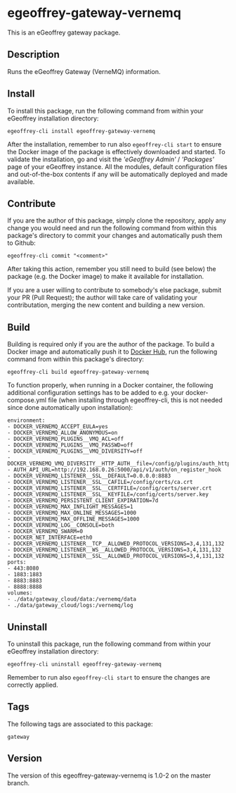 # egeoffrey-gateway-vernemq

This is an eGeoffrey gateway package.

## Description

Runs the eGeoffrey Gateway (VerneMQ) information.

## Install

To install this package, run the following command from within your eGeoffrey installation directory:
```
egeoffrey-cli install egeoffrey-gateway-vernemq
```
After the installation, remember to run also `egeoffrey-cli start` to ensure the Docker image of the package is effectively downloaded and started.
To validate the installation, go and visit the *'eGeoffrey Admin'* / *'Packages'* page of your eGeoffrey instance. All the modules, default configuration files and out-of-the-box contents if any will be automatically deployed and made available.
## Contribute

If you are the author of this package, simply clone the repository, apply any change you would need and run the following command from within this package's directory to commit your changes and automatically push them to Github:
```
egeoffrey-cli commit "<comment>"
```
After taking this action, remember you still need to build (see below) the package (e.g. the Docker image) to make it available for installation.

If you are a user willing to contribute to somebody's else package, submit your PR (Pull Request); the author will take care of validating your contributation, merging the new content and building a new version.

## Build

Building is required only if you are the author of the package. To build a Docker image and automatically push it to [Docker Hub](https://hub.docker.com/r/egeoffrey/egeoffrey-gateway-vernemq), run the following command from within this package's directory:
```
egeoffrey-cli build egeoffrey-gateway-vernemq
```
To function properly, when running in a Docker container, the following additional configuration settings has to be added to e.g. your docker-compose.yml file (when installing through egeoffrey-cli, this is not needed since done automatically upon installation):
```
environment:
- DOCKER_VERNEMQ_ACCEPT_EULA=yes
- DOCKER_VERNEMQ_ALLOW_ANONYMOUS=on
- DOCKER_VERNEMQ_PLUGINS__VMQ_ACL=off
- DOCKER_VERNEMQ_PLUGINS__VMQ_PASSWD=off
- DOCKER_VERNEMQ_PLUGINS__VMQ_DIVERSITY=off
- DOCKER_VERNEMQ_VMQ_DIVERSITY__HTTP_AUTH__file=/config/plugins/auth_http.lua
- AUTH_API_URL=http://192.168.0.26:5000/api/v1/auth/on_register_hook
- DOCKER_VERNEMQ_LISTENER__SSL__DEFAULT=0.0.0.0:8883
- DOCKER_VERNEMQ_LISTENER__SSL__CAFILE=/config/certs/ca.crt
- DOCKER_VERNEMQ_LISTENER__SSL__CERTFILE=/config/certs/server.crt
- DOCKER_VERNEMQ_LISTENER__SSL__KEYFILE=/config/certs/server.key
- DOCKER_VERNEMQ_PERSISTENT_CLIENT_EXPIRATION=7d
- DOCKER_VERNEMQ_MAX_INFLIGHT_MESSAGES=1
- DOCKER_VERNEMQ_MAX_ONLINE_MESSAGES=1000
- DOCKER_VERNEMQ_MAX_OFFLINE_MESSAGES=1000
- DOCKER_VERNEMQ_LOG__CONSOLE=both
- DOCKER_VERNEMQ_SWARM=0
- DOCKER_NET_INTERFACE=eth0
- DOCKER_VERNEMQ_LISTENER__TCP__ALLOWED_PROTOCOL_VERSIONS=3,4,131,132
- DOCKER_VERNEMQ_LISTENER__WS__ALLOWED_PROTOCOL_VERSIONS=3,4,131,132
- DOCKER_VERNEMQ_LISTENER__SSL__ALLOWED_PROTOCOL_VERSIONS=3,4,131,132
ports:
- 443:8080
- 1883:1883
- 8883:8883
- 8888:8888
volumes:
- ./data/gateway_cloud/data:/vernemq/data
- ./data/gateway_cloud/logs:/vernemq/log
```

## Uninstall

To uninstall this package, run the following command from within your eGeoffrey installation directory:
```
egeoffrey-cli uninstall egeoffrey-gateway-vernemq
```
Remember to run also `egeoffrey-cli start` to ensure the changes are correctly applied.
## Tags

The following tags are associated to this package:
```
gateway
```

## Version

The version of this egeoffrey-gateway-vernemq is 1.0-2 on the master branch.
